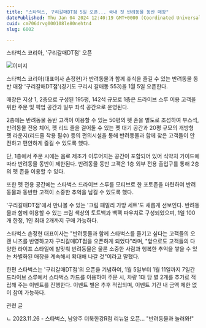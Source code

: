 ```yaml
---
title: "스타벅스, 구리갈매DT점 5일 오픈... 국내 첫 반려동물 동반 매장"
datePublished: Thu Jan 04 2024 12:40:19 GMT+0000 (Coordinated Universal Time)
cuid: cm706drvg000108le80nehtn4
slug: 6002

---
```



스타벅스 코리아, '구리갈매DT점' 오픈

![이미지](https://cdn.hashnode.com/res/hashnode/image/upload/v1739259805616/b9d57452-9cf2-4dcf-8ae8-0cde683010ee.jpeg)

스타벅스 코리아(대표이사 손정현)가 반려동물과 함께 휴식을 즐길 수 있는 반려동물 동반 매장 '구리갈매DT점'(경기도 구리시 갈매동 553)을 1월 5일 오픈한다.

매장은 지상 1, 2층으로 구성된 195평, 142석 규모로 1층은 드라이브 스루 이용 고객을 위한 주문 및 픽업 공간과 일부 좌석 공간으로 운영된다.

2층에는 반려동물 동반 고객이 이용할 수 있는 50평의 펫 존을 별도로 조성하여 부스석, 반려동물 전용 체어, 펫 리드 줄을 걸어둘 수 있는 펫 대기 공간과 20평 규모의 개방형 펫 라운지(리드줄 착용 필수) 등의 편의시설을 통해 반려동물과 함께 찾은 고객들이 안전하고 편안하게 즐길 수 있도록 했다.

단, 1층에서 주문 시에는 음료 제조가 이루어지는 공간이 포함되어 있어 식약처 가이드에 따라 반려동물 동반이 제한된다. 반려동물 동반 고객은 1층 외부 전용 출입구를 통해 2층의 펫 존을 이용할 수 있다.

또한 펫 전용 공간에는 스타벅스 드라이브 스루를 모티브로 한 포토존을 마련하여 반려동물과 동반한 고객이 소중한 추억을 남길 수 있도록 했다.

'구리갈매DT점'에서 만나볼 수 있는 '크림 패밀리 가방 세트'도 새롭게 선보인다. 반려동물과 함께 이용할 수 있는 크림 색상의 토트백과 백팩 파우치로 구성되었으며, 1일 100개 한정, 1인 최대 2개까지 구매 가능하다.

스타벅스 손정현 대표이사는 "반려동물과 함께 스타벅스를 즐기고 싶다는 고객들의 오랜 니즈를 반영하고자 구리갈매DT점을 오픈하게 되었다"라며, "앞으로도 고객들의 다양한 라이프 스타일에 발맞춰 반려동물은 물론 소중한 사람과 행복한 추억을 쌓을 수 있는 차별화된 매장을 계속해서 확대해 나갈 것"이라고 말했다.

한편 스타벅스는 '구리갈매DT점'의 오픈을 기념하여, 1월 5일부터 1월 11일까지 7일간 드라이브 스루에서 스타벅스 카드를 이용하여 주문 시, 차량 1대 당 별 2개를 추가로 적립해 주는 이벤트를 진행한다. 이벤트 별은 추후 적립되며, 이벤트 기간 내 금액 제한 없이 참여 가능하다.

관련 글

ㄴ 2023.11.26 - 스타벅스, 남양주 더북한강R점 리뉴얼 오픈... "반려동물과 놀러와!"